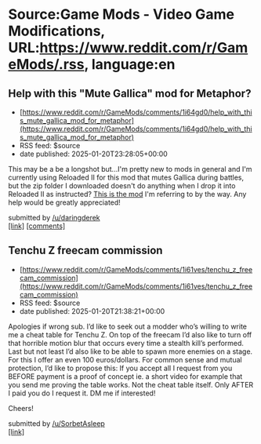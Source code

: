 # Source:Game Mods - Video Game Modifications, URL:https://www.reddit.com/r/GameMods/.rss, language:en

## Help with this "Mute Gallica" mod for Metaphor?
 - [https://www.reddit.com/r/GameMods/comments/1i64gd0/help_with_this_mute_gallica_mod_for_metaphor](https://www.reddit.com/r/GameMods/comments/1i64gd0/help_with_this_mute_gallica_mod_for_metaphor)
 - RSS feed: $source
 - date published: 2025-01-20T23:28:05+00:00

<!-- SC_OFF --><div class="md"><p>This may be a be a longshot but...I&#39;m pretty new to mods in general and I&#39;m currently using Reloaded II for this mod that mutes Gallica during battles, but the zip folder I downloaded doesn&#39;t do anything when I drop it into Reloaded II as instructed? <a href="https://www.nexusmods.com/metaphorrefantazio/mods/11?tab=description&amp;BH=4">This is the mod</a> I&#39;m referring to by the way. Any help would be greatly appreciated!</p> </div><!-- SC_ON --> &#32; submitted by &#32; <a href="https://www.reddit.com/user/daringderek"> /u/daringderek </a> <br/> <span><a href="https://www.reddit.com/r/GameMods/comments/1i64gd0/help_with_this_mute_gallica_mod_for_metaphor/">[link]</a></span> &#32; <span><a href="https://www.reddit.com/r/GameMods/comments/1i64gd0/help_with_this_mute_gallica_mod_for_metaphor/">[comments]</a></span>

## Tenchu Z freecam commission
 - [https://www.reddit.com/r/GameMods/comments/1i61ves/tenchu_z_freecam_commission](https://www.reddit.com/r/GameMods/comments/1i61ves/tenchu_z_freecam_commission)
 - RSS feed: $source
 - date published: 2025-01-20T21:38:21+00:00

<!-- SC_OFF --><div class="md"><p>Apologies if wrong sub. I’d like to seek out a modder who’s willing to write me a cheat table for Tenchu Z. On top of the freecam I’d also like to turn off that horrible motion blur that occurs every time a stealth kill’s performed. Last but not least I’d also like to be able to spawn more enemies on a stage. For this I offer an even 100 euros/dollars. For common sense and mutual protection, I’d like to propose this: If you accept all I request from you BEFORE payment is a proof of concept ie. a short video for example that you send me proving the table works. Not the cheat table itself. Only AFTER I paid you do I request it. DM me if interested!</p> <p>Cheers!</p> </div><!-- SC_ON --> &#32; submitted by &#32; <a href="https://www.reddit.com/user/SorbetAsleep"> /u/SorbetAsleep </a> <br/> <span><a href="https://www.reddit.com/r/GameMods/comments/1i61ves/tenchu_z_freecam_commission/">[link]</a></span> &#32; <span><a href="https://www.reddit.com/r/GameM

